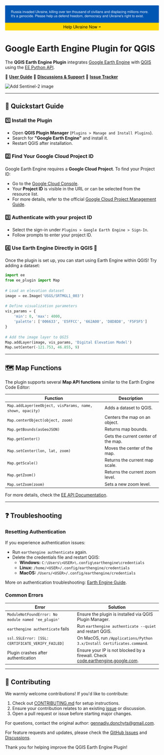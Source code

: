 [![Stand With Ukraine](https://raw.githubusercontent.com/vshymanskyy/StandWithUkraine/main/banner2-direct.svg)](https://vshymanskyy.github.io/StandWithUkraine/)

# Google Earth Engine Plugin for QGIS

The **QGIS Earth Engine Plugin** integrates [Google Earth Engine](http://earthengine.google.com) with [QGIS](https://qgis.org/) using the [EE Python API](https://github.com/google/earthengine-api/tree/master/python). 

📖 **[User Guide](https://gee-community.github.io/qgis-earthengine-plugin/)**
💬 **[Discussions & Support](https://github.com/gee-community/qgis-earthengine-plugin/discussions)**
🐞 **[Issue Tracker](https://github.com/gee-community/qgis-earthengine-plugin/issues)**

![Add Sentinel-2 image](https://raw.githubusercontent.com/gee-community/qgis-earthengine-plugin/master/media/add_map_layer.png)

---

## 🚀 Quickstart Guide

### 1️⃣ Install the Plugin
- Open **QGIS Plugin Manager** (`Plugins > Manage and Install Plugins`).
- Search for **"Google Earth Engine"** and install it.
- Restart QGIS after installation.

### 2️⃣ Find Your Google Cloud Project ID
Google Earth Engine requires a **Google Cloud Project**. To find your Project ID:

- Go to the [Google Cloud Console](https://console.cloud.google.com/).
- Your **Project ID** is visible in the URL or can be selected from the resource list.
- For more details, refer to the official [Google Cloud Project Management Guide](https://cloud.google.com/resource-manager/docs/creating-managing-projects).

### 3️⃣ Authenticate with your project ID

- Select the sign-in under `Plugins > Google Earth Engine > Sign-In`.
- Follow prompts to enter your project ID.

### 4️⃣ Use Earth Engine Directly in QGIS 🎉
Once the plugin is set up, you can start using Earth Engine within QGIS! Try adding a dataset:

```python
import ee
from ee_plugin import Map

# Load an elevation dataset
image = ee.Image('USGS/SRTMGL1_003')

# Define visualization parameters
vis_params = {
    'min': 0, 'max': 4000,
    'palette': ['006633', 'E5FFCC', '662A00', 'D8D8D8', 'F5F5F5']
}

# Add the image layer to QGIS
Map.addLayer(image, vis_params, 'Digital Elevation Model')
Map.setCenter(-121.753, 46.855, 9)
```
---

## 🗺️ Map Functions

The plugin supports several **Map API functions** similar to the Earth Engine Code Editor:

| Function | Description |
|----------|------------|
| `Map.addLayer(eeObject, visParams, name, shown, opacity)` | Adds a dataset to QGIS. |
| `Map.centerObject(object, zoom)` | Centers the map on an object. |
| `Map.getBounds(asGeoJSON)` | Returns map bounds. |
| `Map.getCenter()` | Gets the current center of the map. |
| `Map.setCenter(lon, lat, zoom)` | Moves the center of the map. |
| `Map.getScale()` | Returns the current map scale. |
| `Map.getZoom()` | Returns the current zoom level. |
| `Map.setZoom(zoom)` | Sets a new zoom level. |

For more details, check the [EE API Documentation](https://developers.google.com/earth-engine/getstarted#adding-data-to-the-map).

---

## ❓ Troubleshooting

### Resetting Authentication
If you experience authentication issues:
- Run `earthengine authenticate` again.
- Delete the credentials file and restart QGIS:
  - **Windows:** `C:\Users\<USER>\.config\earthengine\credentials`
  - **Linux:** `/home/<USER>/.config/earthengine/credentials`
  - **MacOS:** `/Users/<USER>/.config/earthengine/credentials`

More on authentication troubleshooting: [Earth Engine Guide](https://developers.google.com/earth-engine/guides/auth).

### Common Errors

| Error | Solution |
|--------|------------|
| `ModuleNotFoundError: No module named 'ee_plugin'` | Ensure the plugin is installed via QGIS Plugin Manager. |
| `earthengine authenticate` fails | Run `earthengine authenticate --quiet` and restart QGIS. |
| `ssl.SSLError: [SSL: CERTIFICATE_VERIFY_FAILED]` | On MacOS, run `/Applications/Python 3.x/Install Certificates.command`. |
| Plugin crashes after authentication | Ensure your IP is not blocked by a firewall. Check [code.earthengine.google.com](http://code.earthengine.google.com). |

---

## 🤝 Contributing

We warmly welcome contributions! If you'd like to contribute:
1. Check out [CONTRIBUTING.md](CONTRIBUTING.md) for setup instructions.
2. Ensure your contribution relates to an existing [issue](https://github.com/gee-community/qgis-earthengine-plugin/issues) or discussion.
3. Open a pull request or issue before starting major changes.

For questions, contact the original author: [gennadiy.donchyts@gmail.com](mailto:gennadiy.donchyts@gmail.com).

For feature requests and updates, please check the [GitHub Issues](https://github.com/gee-community/qgis-earthengine-plugin/issues) and [Discussions](https://github.com/gee-community/qgis-earthengine-plugin/discussions).

Thank you for helping improve the QGIS Earth Engine Plugin!
